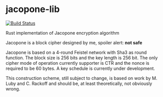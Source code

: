 # jacopone-lib
[![Build Status](https://travis-ci.org/Zeegomo/jacopone-lib.svg?branch=master)](https://travis-ci.org/Zeegomo/jacopone-lib)

Rust implementation of Jacopone encryption algorithm

Jacopone is a block cipher designed by me, spoiler alert: **not safe**

Jacopone is based on a 4-round Feistel network with Sha3 as round function. The block size is 256 bits and the 
key length is 256 bit. The only cipher mode of operation currently supporter is CTR and the nonce is required to be 60 bytes.
A key schedule is currently under development.
  
This construction scheme, still subject to change, is based on work by M. Luby and C. Rackoff and should be, at least theoretically,
not obviously wrong.



